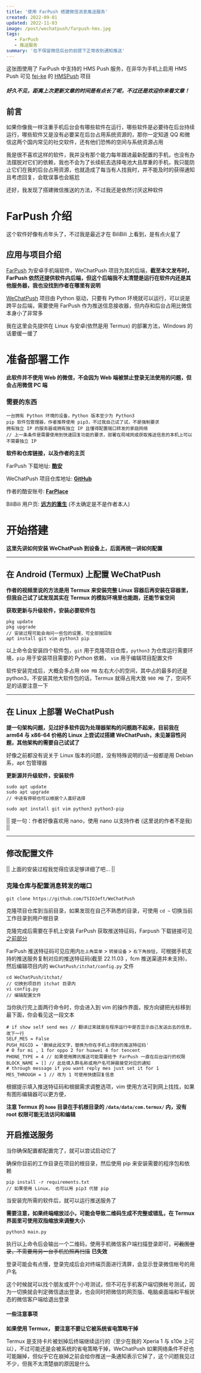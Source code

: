 ```yaml
---
title: '使用 FarPush 搭建微信消息推送服务'
created: 2022-09-01
updated: 2022-11-03
image: /post/wechatpush/farpush-hms.jpg
tags: 
   - FarPush
   - 推送服务
summary: '在不保留微信后台的前提下正常收到通知推送'
---
```


这张图使用了 FarPush 中支持的 HMS Push 服务，在非华为手机上启用 HMS Push 可见 [fei-ke](https://github.com/fei-ke/) 的 [HMSPush](https://github.com/fei-ke/HMSPush) 项目

##### 好久不见，距离上次更新文章的时间是有点长了呢，不过还是欢迎你来看文章！

## 前言

如果你像我一样注重手机后台会有哪些软件在运行，哪些软件是必要待在后台持续运行，哪些软件又是没有必要呆在后台占用系统资源的，那你一定知道 QQ 和微信这两个国内常见的社交软件，还有他们恐怖的空间与系统资源占用

我是很不喜欢这样的软件，我并没有那个能力每年跟进最新配置的手机，也没有办法摆脱对它们的依赖，我也不会为了长续航去选择电池大且厚重的手机，我只能防止它们在我的后台占用资源，也就造成了每当有人找我时，并不能及时的获得通知且考虑回复，会耽误事也会尴尬

还好，我发现了搭建微信推送的方法，不过我还是依然讨厌这种软件

# FarPush 介绍

这个软件好像有点年头了，不过我是最近才在 BiliBili 上看到，是有点火星了

## 应用与项目介绍

[FarPush](https://www.coolapk.com/apk/com.farplace.farpush) 为安卓手机端软件，WeChatPush 项目为其的后端，**截至本文发布时，FarPush 依然还提供软件内后端，但这个后端我不太清楚是运行在软件内还是其他服务器，我也没找到作者在哪里有说明**

[WeChatPush](https://github.com/TSIOJeft/WeChatPush) 项目由 Python 驱动，只要有 Python 环境就可以运行，可以说是跨平台后端，需要使用 FarPush 作为推送信息接收器，但内存和后台占用比微信本身小了非常多

我在这里会先提供在 Linux 与安卓(依然是用 Termux) 的部署方法，Windows 的话要缓一缓了

# 准备部署工作

**此软件并不使用 Web 的微信，不会因为 Web 端被禁止登录无法使用的问题，但会占用微信 PC 端**

### 需要的东西

```
一台拥有 Python 环境的设备，Python 版本至少为 Python3
pip 软件包管理器，作者推荐使用 pip3，不过我自己试了试，不是强制要求
拥有独立 IP 的服务器或拥有独立 IP 且懂得配置端口转发的家庭网络
// 上一条条件是需要使用到快速回复功能的要求，部署在局域网或获取推送信息的本机上可以不需要独立 IP
```

**软件和仓库链接，以及作者的主页**

FarPush 下载地址: [__酷安__](https://www.coolapk.com/apk/com.farplace.farpush)

WeChatPush 项目仓库地址: [__GitHub__](https://github.com/TSIOJeft/WeChatPush)

作者的酷安账号: [__FarPlace__](https://www.coolapk.com/u/2838135)

BiliBili 用户页: [__远方的重生__](https://sapce.bilibili.com/10721579) (不太确定是不是作者本人) 

# 开始搭建

**这里先讲如何安装 WeChatPush 到设备上，后面再统一讲如何配置**

------------

## 在 Android (Termux) 上配置 WeChatPush

**作者的视频里说的方法是用 Termux 来安装完整 Linux 容器后再安装在容器里，但我自己试了试发现其实在 Termux 的模拟环境里也能跑，还能节省空间**

**获取更新与升级软件，安装必要软件包**

```
pkg update
pkg upgrade
// 安装过程可能会询问一些包的设置，可全部按回车
apt install git vim python3 pip
```

以上命令会安装四个软件包，`git` 用于克隆项目仓库，`python3` 为仓库运行需要环境，`pip` 用于安装项目需要的 Python 依赖， `vim` 用于编辑项目配置文件

软件安装完成后，大概会多占用 `600 MB` 左右大小的空间，其中占的最多的还是 python3，不安装其他大软件包的话，Termux 就得占用大致 `900 MB` 了，空间不足的话要注意一下

------------

## 在 Linux 上部署 WeChatPush

**提一句架构问题，见过好多软件因为处理器架构的问题跑不起来，目前我在 arm64 与 x86-64 价格的 Linux 上尝试过搭建 WeChatPush，未见兼容性问题，其他架构的需要自己试试了**

好像之前都没有说关于 Linux 版本的问题，没有特殊说明的话一般都是用 Debian 系，apt 包管理器

**更新源并升级软件，安装软件**

```
sudo apt update
sudo apt upgrade
// 中途有停顿也可以根据个人喜好选择
```

```
sudo apt install git vim python3 python3-pip
```

|| 提一句：作者好像喜欢用 nano，使用 nano 以支持作者 (这里说的作者不是我)  ||

------------

## 修改配置文件

|| 上面的安装过程我觉得应该足够详细了吧... ||

### 克隆仓库与配置消息转发的端口

```
git clone https://github.com/TSIOJeft/WeChatPush
```

克隆项目仓库到当前目录，如果发现在自己不熟悉的目录，可使用 `cd ~` 切换当前工作目录到用户根目录

克隆完成后需要在手机上安装 FarPush 获取推送特征码，Farpush 下载链接可见[之前部分](/post/wechatpush/#准备部署工作)

FarPush 推送特征码可见应用内`左上角菜单` > `转接设备` > `右下角按钮`，可根据手机支持的推送服务复制对应的推送特征码(截至 22.11.03 ，fcm 推送渠道并未支持)，然后编辑项目内的 `WeChatPush/itchat/config.py` 文件

```
cd WeChatPush/itchat/ 
// 切换到项目的 itchat 目录内
vi config.py
// 编辑配置文件
```

当你执行完上面两行命令时，你会进入到 vim 的操作界面，按方向键把光标移到最下面，你会看见这一段文本

```
# if show self send mes // 翻译过来就是在程序运行中是否显示自己发送出去的信息，改下一行
SELF_MES = False
PUSH_REGID = '删掉此段文字，替换为你在手机上得到的推送特征码'
# 0 for mi , 1 for oppo 2 for huawei 4 for tencent 
PHONE_TYPE = 4 // 如果使用腾讯推送可能需要给予 FarPush 一直在后台运行的权限
BLOCK_NAME = [] // 此处填入群名称或用户名可屏蔽接受对应的通知
# through message if you want reply mes just set it for 1
MES_THROUGH = 1 // 改为 1 可使用快捷回复信息
```

根据提示填入推送特征码和根据需求调整选项，vim 使用方法可到网上找找，如果有图形编辑器可以更方便，

**注意 Termux 的 `home` 目录在手机根目录的 `/data/data/com.termux/` 内，没有 root 权限可能无法访问和编辑**

## 开启推送服务

当你确保配置都配置完了，就可以尝试启动它了

确保你目前的工作目录在项目的根目录，然后使用 pip 来安装需要的程序包和依赖

```
pip install -r requirements.txt
// 如果使用 Linux， 也可以用 pip3 代替 pip
```

当安装完所需的软件后，就可以运行推送服务了

**需要注意，如果终端缩放过小，可能会导致二维码生成不完整或错乱，在 Termux 界面里可使用双指缩放来调整大小**

```
python3 main.py
```

执行以上命令后会输出一个二维码，使用手机微信客户端扫描登录即可，~~可截图登录，不需要用另一台手机拍照再扫描~~ **已失效**

登录可能会有点慢，登录完成后会对终端页面进行清屏，会显示登录微信帐号的用户名

这个时候就可以找个朋友或开个小号测试，但不可在手机客户端切换帐号测试，因为一切换就会判定微信退出登录，也会同时把微信的网页版、电脑桌面端和平板状态的微信客户端给退出登录

#### 一些注意事项

**如果使用 Termux， 要注意不要让它被系统省电策略干掉**

Termux 是支持卡片被划掉后终端继续运行的（至少在我的 Xperia 1 与 s10e 上可以），不过可能还是会被系统的省电策略干掉，WeChatPush 如果网络条件不好也可能蹦掉，但似乎它在崩掉之前会给你推送一条通知表示它掉了，这个问题我见过不少，但我不太清楚崩的原因是什么
